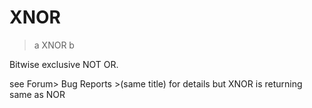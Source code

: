 # XNOR

> a XNOR b

Bitwise exclusive NOT OR.

see Forum> Bug Reports >(same title) for details but XNOR is returning same as NOR

